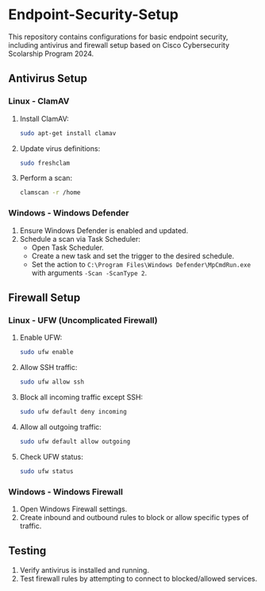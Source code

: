 # Endpoint-Security-Setup

This repository contains configurations for basic endpoint security, including antivirus and firewall setup based on Cisco Cybersecurity Scolarship Program 2024.

## Antivirus Setup

### Linux - ClamAV
1. Install ClamAV:
    ```bash
    sudo apt-get install clamav
    ```
2. Update virus definitions:
    ```bash
    sudo freshclam
    ```
3. Perform a scan:
    ```bash
    clamscan -r /home
    ```

### Windows - Windows Defender
1. Ensure Windows Defender is enabled and updated.
2. Schedule a scan via Task Scheduler:
    - Open Task Scheduler.
    - Create a new task and set the trigger to the desired schedule.
    - Set the action to `C:\Program Files\Windows Defender\MpCmdRun.exe` with arguments `-Scan -ScanType 2`.

## Firewall Setup

### Linux - UFW (Uncomplicated Firewall)
1. Enable UFW:
    ```bash
    sudo ufw enable
    ```
2. Allow SSH traffic:
    ```bash
    sudo ufw allow ssh
    ```
3. Block all incoming traffic except SSH:
    ```bash
    sudo ufw default deny incoming
    ```
4. Allow all outgoing traffic:
    ```bash
    sudo ufw default allow outgoing
    ```
5. Check UFW status:
    ```bash
    sudo ufw status
    ```

### Windows - Windows Firewall
1. Open Windows Firewall settings.
2. Create inbound and outbound rules to block or allow specific types of traffic.

## Testing
1. Verify antivirus is installed and running.
2. Test firewall rules by attempting to connect to blocked/allowed services.

